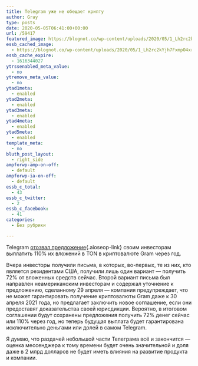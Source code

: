 ```yaml
---
title: Telegram уже не обещает крипту
author: Gray
type: posts
date: 2020-05-05T06:41:00+00:00
url: /59417
featured_image: https://blognot.co/wp-content/uploads/2020/05/1_Lh2rc2kYjh7FxmpO4xr2gg.jpeg
essb_cached_image:
  - https://blognot.co/wp-content/uploads/2020/05/1_Lh2rc2kYjh7FxmpO4xr2gg.jpeg
essb_cache_expire:
  - 1616344027
ytrssenabled_meta_value:
  - no
ytremove_meta_value:
  - no
ytad1meta:
  - enabled
ytad2meta:
  - enabled
ytad3meta:
  - enabled
ytad4meta:
  - enabled
ytad5meta:
  - enabled
template_meta:
  - no
bluth_post_layout:
  - right_side
ampforwp-amp-on-off:
  - default
ampforwp-ia-on-off:
  - default
essb_c_total:
  - 43
essb_c_twitter:
  - 2
essb_c_facebook:
  - 41
categories:
  - Без рубрики

---
```








Telegram [отозвал предложение][1]{.aioseop-link} своим инвесторам выплатить 110% их вложений в TON в криптовалюте Gram через год. 

Вчера инвесторы получили письма, в которых, во-первых, те из них, кто является резидентами США, получили лишь один вариант —&nbsp;получить 72% от вложенных средств сейчас. Второй вариант письма был направлен неамериканским инвесторам и содержал уточнение к предложению, сделанному 29 апреля — компания предупреждает, что не может гарантировать получение криптовалюты Gram даже к 30 апреля 2021 года, но предлагает заключить новое соглашение, если они предоставят доказательства своей юрисдикции. Вероятно, в итоговом соглашении будут сохранены предложения получить 72% денег сейчас или 110% через год, но теперь будущая выплата будет гарантирована исключительно деньгами или долей в самом Telegram.&nbsp;

Я думаю, что раздачей небольшой части Телеграма всё и закончится — оценка мессенджера к тому времени будет очень значительной и доля даже в 2 млрд долларов не будет иметь влияния на развитие продукта и компании.

 [1]: https://thebell.io/durov-otkazalsya-ot-predlozheniya-investoram-vydat-im-kriptovalyutu-gram-v-2021-godu